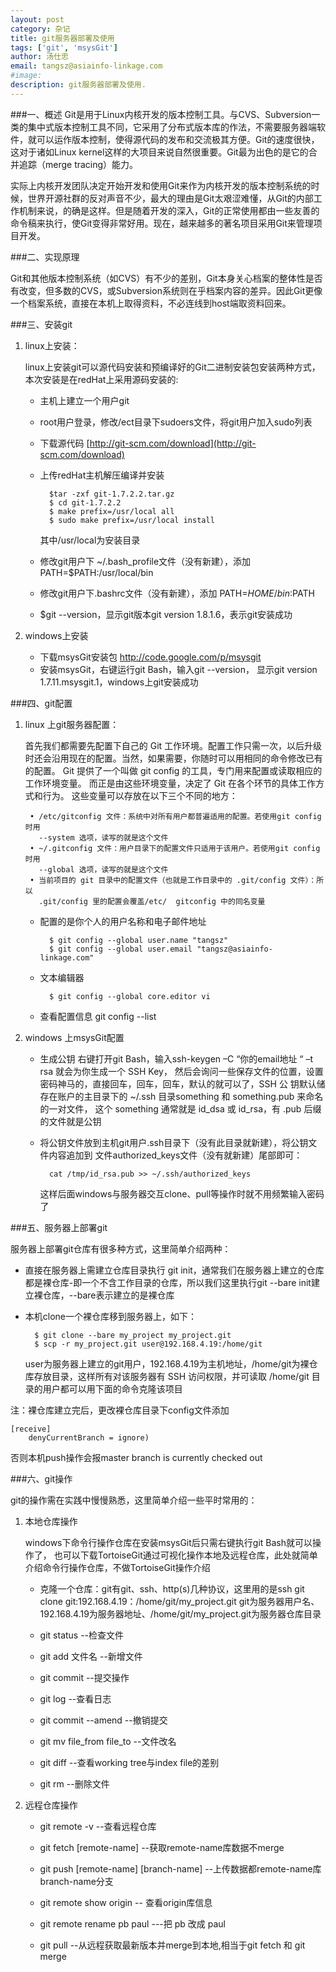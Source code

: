 ```yaml
---                   
layout: post
category: 杂记
title: git服务器部署及使用
tags: ['git', 'msysGit']
author: 汤仕忠
email: tangsz@asiainfo-linkage.com
#image:
description: git服务器部署及使用.
---
```


###一、概述
Git是用于Linux内核开发的版本控制工具。与CVS、Subversion一类的集中式版本控制工具不同，它采用了分布式版本库的作法，不需要服务器端软件，就可以运作版本控制，使得源代码的发布和交流极其方便。Git的速度很快，这对于诸如Linux kernel这样的大项目来说自然很重要。Git最为出色的是它的合并追踪（merge tracing）能力。

实际上内核开发团队决定开始开发和使用Git来作为内核开发的版本控制系统的时候，世界开源社群的反对声音不少，最大的理由是Git太艰涩难懂，从Git的内部工作机制来说，的确是这样。但是随着开发的深入，Git的正常使用都由一些友善的命令稿来执行，使Git变得非常好用。现在，越来越多的著名项目采用Git来管理项目开发。



###二、实现原理

Git和其他版本控制系统（如CVS）有不少的差别，Git本身关心档案的整体性是否有改变，但多数的CVS，或Subversion系统则在乎档案内容的差异。因此Git更像一个档案系统，直接在本机上取得资料，不必连线到host端取资料回来。


###三、安装git
1. linux上安装：

	linux上安装git可以源代码安装和预编译好的Git二进制安装包安装两种方式，
    本次安装是在redHat上采用源码安装的:
    
    - 主机上建立一个用户git
    - root用户登录，修改/ect目录下sudoers文件，将git用户加入sudo列表
    
    - 下载源代码 
    	[http://git-scm.com/download](http://git-scm.com/download)
    
	- 上传redHat主机解压编译并安装
		
            $tar -zxf git-1.7.2.2.tar.gz
			$ cd git-1.7.2.2
			$ make prefix=/usr/local all
			$ sudo make prefix=/usr/local install
	  其中/usr/local为安装目录
	
	
    
	- 修改git用户下 ~/.bash_profile文件（没有新建），添加PATH=$PATH:/usr/local/bin
	
	- 修改git用户下.bashrc文件（没有新建），添加 PATH=$HOME/bin:$PATH
	
	- $git --version，显示git版本git version 1.8.1.6，表示git安装成功

2. windows上安装
	
	- 下载msysGit安装包
      [ http://code.google.com/p/msysgit ]( http://code.google.com/p/msysgit )
	- 安装msysGit，右键运行git Bash，输入git --version，
	  显示git version 1.7.11.msysgit.1，windows上git安装成功

	



###四、git配置

1. linux 上git服务器配置：

	首先我们都需要先配置下自己的 Git 工作环境。配置工作只需一次，以后升级时还会沿用现在的配置。当然，如果需要，你随时可以用相同的命令修改已有的配置。
	Git 提供了一个叫做 git config 的工具，专门用来配置或读取相应的工作环境变量。
	而正是由这些环境变量，决定了 Git 在各个环节的具体工作方式和行为。
	这些变量可以存放在以下三个不同的地方：

		• /etc/gitconfig 文件：系统中对所有用户都普遍适用的配置。若使用git config 时用
		  --system 选项，读写的就是这个文件
		• ~/.gitconfig 文件：用户目录下的配置文件只适用于该用户。若使用git config 时用
 		  --global 选项，读写的就是这个文件
		• 当前项目的 git 目录中的配置文件（也就是工作目录中的 .git/config 文件）：所以
		  .git/config 里的配置会覆盖/etc/  gitconfig 中的同名变量


    - 配置的是你个人的用户名称和电子邮件地址
     
      		$ git config --global user.name "tangsz"
        	$ git config --global user.email "tangsz@asiainfo-linkage.com" 

    - 文本编辑器

			$ git config --global core.editor vi


    - 查看配置信息 git config --list
    


2. windows 上msysGit配置
	
	- 生成公钥
			右键打开git Bash，输入ssh-keygen –C “你的email地址 “ –t rsa 就会为你生成一个 SSH Key，
			然后会询问一些保存文件的位置，设置密码神马的，直接回车，回车，回车，默认的就可以了，SSH 公
			钥默认储存在账户的主目录下的 ~/.ssh 目录something 和 something.pub 来命名的一对文件，
			这个 something 通常就是 id_dsa 或 id_rsa，有 .pub 后缀的文件就是公钥

	- 将公钥文件放到主机git用户.ssh目录下（没有此目录就新建），将公钥文件内容追加到  文件authorized_keys文件（没有就新建）尾部即可：
	
			cat /tmp/id_rsa.pub >> ~/.ssh/authorized_keys 
 
	 	这样后面windows与服务器交互clone、pull等操作时就不用频繁输入密码了

	

###五、服务器上部署git
		
服务器上部署git仓库有很多种方式，这里简单介绍两种：
	

- 直接在服务器上需建立仓库目录执行 git init，通常我们在服务器上建立的仓库都是裸仓库-即一个不含工作目录的仓库，所以我们这里执行git --bare init建立裸仓库，--bare表示建立的是裸仓库

- 本机clone一个裸仓库移到服务器上，如下：
			
		$ git clone --bare my_project my_project.git
		$ scp -r my_project.git user@192.168.4.19:/home/git

	user为服务器上建立的git用户，192.168.4.19为主机地址，/home/git为裸仓库存放目录，这样所有对该服务器有 SSH 访问权限，并可读取 /home/git 目录的用户都可以用下面的命令克隆该项目


注：裸仓库建立完后，更改裸仓库目录下config文件添加
		
	[receive]
		denyCurrentBranch = ignore)


否则本机push操作会报master branch is currently checked out


###六、git操作

git的操作需在实践中慢慢熟悉，这里简单介绍一些平时常用的：
	
	
1. 本地仓库操作
	
	windows下命令行操作仓库在安装msysGit后只需右键执行git Bash就可以操作了，
	也可以下载TortoiseGit通过可视化操作本地及远程仓库，此处就简单介绍命令行操作仓库，不做TortoiseGit操作介绍
	
	- 克隆一个仓库：git有git、ssh、http(s)几种协议，这里用的是ssh git clone git:192.168.4.19：/home/git/my_project.git git为服务器用户名、192.168.4.19为服务器地址、/home/git/my_project.git为服务器仓库目录
	
	- git status  --检查文件
	
	- git add 文件名   --新增文件
    
	- git commit  --提交操作

	- git log  --查看日志

	- git commit --amend   --撤销提交
        
	- git mv file_from file_to  --文件改名
		
	- git diff  --查看working tree与index file的差别
		
	- git rm  --删除文件



2. 远程仓库操作

	- git remote -v --查看远程仓库

	- git fetch [remote-name]  --获取remote-name库数据不merge

	- git push [remote-name] [branch-name]  --上传数据都remote-name库branch-name分支

	- git remote show origin      -- 查看origin库信息

	- git remote rename pb paul   ---把 pb 改成 paul

	- git pull     --从远程获取最新版本并merge到本地,相当于git fetch 和 git merge


  
	 




